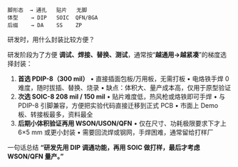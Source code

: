 	脚形态  → 通孔   贴片   无脚
	体型    → DIP   SOIC  QFN/BGA
	后缀    → DA    SS    ZP

研发时，用什么封装比较方便？

研发阶段为了方便 **调试、焊接、替换、测试**，通常按“**越通用→越紧凑**”的梯度选择封装：

1. **首选 PDIP-8（300 mil）**
   • 直接插面包板/万用板，无需打板
   • 电烙铁手焊 0 难度，随时拔插、替换、烧录
   • 缺点：体积大、量产成本高，仅用于原型验证
2. **次选 SOIC-8 208 mil / 150 mil**
   • 贴片难度低，热风枪或烙铁即可手焊
   • 与 PDIP-8 引脚兼容，方便把实验代码直接迁移到正式 PCB
   • 市面上 Demo 板、转接板最多，资料最全
3. **后期小体积验证再用 WSON/USON/QFN**
   • 仅在尺寸、功耗极限要求下才上 6×5 mm 或更小封装
   • 需要回流焊或钢网，手焊困难，通常留给打样厂

一句话总结
**“研发先用 DIP 调通功能，再用 SOIC 做打样，最后才考虑 WSON/QFN 量产。”**

